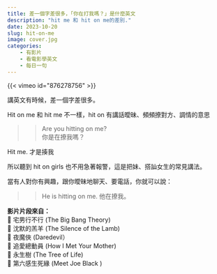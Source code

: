 ```yaml
---
title: 差一個字差很多，「你在打我嗎？」是什麼英文
description: "hit me 和 hit on me的差別."
date: 2023-10-20
slug: hit-on-me
image: cover.jpg
categories:
    - 有影片
    - 看電影學英文
    - 每日一句
---
```


{{< vimeo id="876278756" >}}


講英文有時候，差一個字差很多。



Hit on me 和 hit me 不一樣，hit on 有講話曖昧、頻頻撩對方、調情的意思 

>> Are you hitting on me?  
>> 你是在撩我嗎？

Hit me.  才是揍我

所以聽到 hit on girls 也不用急著報警，這是把妹、搭訕女生的常見講法。

當有人對你有興趣，跟你曖昧地聊天、要電話，你就可以說：

>> He is hitting on me. 
>> 他在撩我。 

**影片片段來自：**  
🎥 宅男行不行 (The Big Bang Theory)   
🎥 沈默的羔羊 (The Silence of the Lamb)   
🎥 夜魔俠 (Daredevil）  
🎥 追愛總動員 (How I Met Your Mother)  
🎥 永生樹 (The Tree of Life)  
🎥 第六感生死緣 (Meet Joe Black )  

